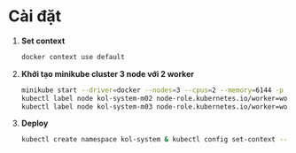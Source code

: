 # Cài đặt 

1. **Set context**
    ```bash
    docker context use default

2. **Khởi tạo minikube cluster 3 node với 2 worker**
    ```bash
    minikube start --driver=docker --nodes=3 --cpus=2 --memory=6144 -p kol-system
    kubectl label node kol-system-m02 node-role.kubernetes.io/worker=worker & kubectl label nodes kol-system-m02 role=worker
    kubectl label node kol-system-m03 node-role.kubernetes.io/worker=worker & kubectl label nodes kol-system-m03 role=worker

3. **Deploy**
    ```bash
    kubectl create namespace kol-system & kubectl config set-context --current --namespace=kol-system


